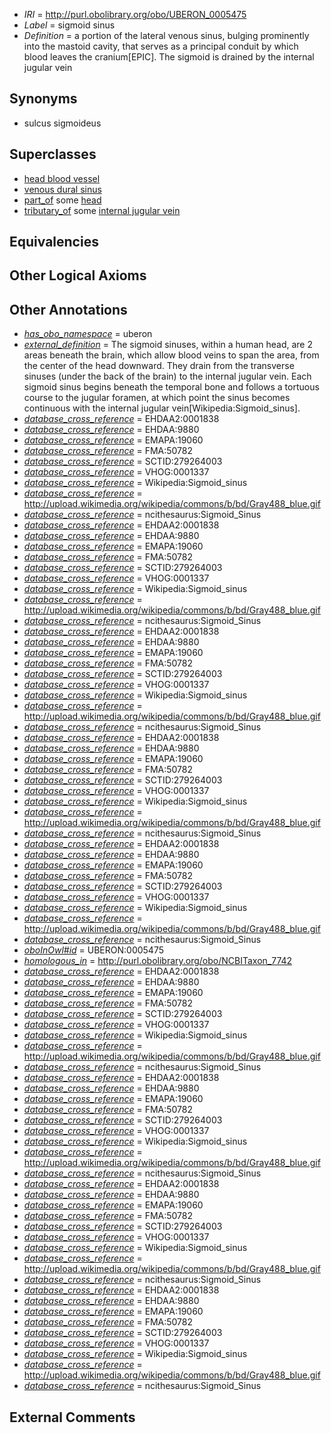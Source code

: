  * *IRI* = http://purl.obolibrary.org/obo/UBERON_0005475
 * *Label* = sigmoid sinus
 * *Definition* = a portion of the lateral venous sinus, bulging prominently into the mastoid cavity, that serves as a principal conduit by which blood leaves the cranium[EPIC]. The sigmoid is drained by the internal jugular vein

## Synonyms

 * sulcus sigmoideus

## Superclasses

 * [head blood vessel](../../UBERON/96/UBERON_0003496.md)
 * [venous dural sinus](../../UBERON/86/UBERON_0005486.md)
 * [part_of](../../BFO/50/BFO_0000050.md) some [head](../../UBERON/33/UBERON_0000033.md)
 * [tributary_of](../../core#tributary/of/core#tributary_of.md) some [internal jugular vein](../../UBERON/86/UBERON_0001586.md)

## Equivalencies


## Other Logical Axioms


## Other Annotations

 * *[has_obo_namespace](../../ce/oboInOwl#hasOBONamespace.md)* = uberon
 * *[external_definition](../../UBPROP/01/UBPROP_0000001.md)* = The sigmoid sinuses, within a human head, are 2 areas beneath the brain, which allow blood veins to span the area, from the center of the head downward. They drain from the transverse sinuses (under the back of the brain) to the internal jugular vein. Each sigmoid sinus begins beneath the temporal bone and follows a tortuous course to the jugular foramen, at which point the sinus becomes continuous with the internal jugular vein[Wikipedia:Sigmoid_sinus].
 * *[database_cross_reference](../../ef/oboInOwl#hasDbXref.md)* = EHDAA2:0001838
 * *[database_cross_reference](../../ef/oboInOwl#hasDbXref.md)* = EHDAA:9880
 * *[database_cross_reference](../../ef/oboInOwl#hasDbXref.md)* = EMAPA:19060
 * *[database_cross_reference](../../ef/oboInOwl#hasDbXref.md)* = FMA:50782
 * *[database_cross_reference](../../ef/oboInOwl#hasDbXref.md)* = SCTID:279264003
 * *[database_cross_reference](../../ef/oboInOwl#hasDbXref.md)* = VHOG:0001337
 * *[database_cross_reference](../../ef/oboInOwl#hasDbXref.md)* = Wikipedia:Sigmoid_sinus
 * *[database_cross_reference](../../ef/oboInOwl#hasDbXref.md)* = http://upload.wikimedia.org/wikipedia/commons/b/bd/Gray488_blue.gif
 * *[database_cross_reference](../../ef/oboInOwl#hasDbXref.md)* = ncithesaurus:Sigmoid_Sinus
 * *[database_cross_reference](../../ef/oboInOwl#hasDbXref.md)* = EHDAA2:0001838
 * *[database_cross_reference](../../ef/oboInOwl#hasDbXref.md)* = EHDAA:9880
 * *[database_cross_reference](../../ef/oboInOwl#hasDbXref.md)* = EMAPA:19060
 * *[database_cross_reference](../../ef/oboInOwl#hasDbXref.md)* = FMA:50782
 * *[database_cross_reference](../../ef/oboInOwl#hasDbXref.md)* = SCTID:279264003
 * *[database_cross_reference](../../ef/oboInOwl#hasDbXref.md)* = VHOG:0001337
 * *[database_cross_reference](../../ef/oboInOwl#hasDbXref.md)* = Wikipedia:Sigmoid_sinus
 * *[database_cross_reference](../../ef/oboInOwl#hasDbXref.md)* = http://upload.wikimedia.org/wikipedia/commons/b/bd/Gray488_blue.gif
 * *[database_cross_reference](../../ef/oboInOwl#hasDbXref.md)* = ncithesaurus:Sigmoid_Sinus
 * *[database_cross_reference](../../ef/oboInOwl#hasDbXref.md)* = EHDAA2:0001838
 * *[database_cross_reference](../../ef/oboInOwl#hasDbXref.md)* = EHDAA:9880
 * *[database_cross_reference](../../ef/oboInOwl#hasDbXref.md)* = EMAPA:19060
 * *[database_cross_reference](../../ef/oboInOwl#hasDbXref.md)* = FMA:50782
 * *[database_cross_reference](../../ef/oboInOwl#hasDbXref.md)* = SCTID:279264003
 * *[database_cross_reference](../../ef/oboInOwl#hasDbXref.md)* = VHOG:0001337
 * *[database_cross_reference](../../ef/oboInOwl#hasDbXref.md)* = Wikipedia:Sigmoid_sinus
 * *[database_cross_reference](../../ef/oboInOwl#hasDbXref.md)* = http://upload.wikimedia.org/wikipedia/commons/b/bd/Gray488_blue.gif
 * *[database_cross_reference](../../ef/oboInOwl#hasDbXref.md)* = ncithesaurus:Sigmoid_Sinus
 * *[database_cross_reference](../../ef/oboInOwl#hasDbXref.md)* = EHDAA2:0001838
 * *[database_cross_reference](../../ef/oboInOwl#hasDbXref.md)* = EHDAA:9880
 * *[database_cross_reference](../../ef/oboInOwl#hasDbXref.md)* = EMAPA:19060
 * *[database_cross_reference](../../ef/oboInOwl#hasDbXref.md)* = FMA:50782
 * *[database_cross_reference](../../ef/oboInOwl#hasDbXref.md)* = SCTID:279264003
 * *[database_cross_reference](../../ef/oboInOwl#hasDbXref.md)* = VHOG:0001337
 * *[database_cross_reference](../../ef/oboInOwl#hasDbXref.md)* = Wikipedia:Sigmoid_sinus
 * *[database_cross_reference](../../ef/oboInOwl#hasDbXref.md)* = http://upload.wikimedia.org/wikipedia/commons/b/bd/Gray488_blue.gif
 * *[database_cross_reference](../../ef/oboInOwl#hasDbXref.md)* = ncithesaurus:Sigmoid_Sinus
 * *[database_cross_reference](../../ef/oboInOwl#hasDbXref.md)* = EHDAA2:0001838
 * *[database_cross_reference](../../ef/oboInOwl#hasDbXref.md)* = EHDAA:9880
 * *[database_cross_reference](../../ef/oboInOwl#hasDbXref.md)* = EMAPA:19060
 * *[database_cross_reference](../../ef/oboInOwl#hasDbXref.md)* = FMA:50782
 * *[database_cross_reference](../../ef/oboInOwl#hasDbXref.md)* = SCTID:279264003
 * *[database_cross_reference](../../ef/oboInOwl#hasDbXref.md)* = VHOG:0001337
 * *[database_cross_reference](../../ef/oboInOwl#hasDbXref.md)* = Wikipedia:Sigmoid_sinus
 * *[database_cross_reference](../../ef/oboInOwl#hasDbXref.md)* = http://upload.wikimedia.org/wikipedia/commons/b/bd/Gray488_blue.gif
 * *[database_cross_reference](../../ef/oboInOwl#hasDbXref.md)* = ncithesaurus:Sigmoid_Sinus
 * *[oboInOwl#id](../../id/oboInOwl#id.md)* = UBERON:0005475
 * *[homologous_in](../../core#homologous/in/core#homologous_in.md)* = http://purl.obolibrary.org/obo/NCBITaxon_7742
 * *[database_cross_reference](../../ef/oboInOwl#hasDbXref.md)* = EHDAA2:0001838
 * *[database_cross_reference](../../ef/oboInOwl#hasDbXref.md)* = EHDAA:9880
 * *[database_cross_reference](../../ef/oboInOwl#hasDbXref.md)* = EMAPA:19060
 * *[database_cross_reference](../../ef/oboInOwl#hasDbXref.md)* = FMA:50782
 * *[database_cross_reference](../../ef/oboInOwl#hasDbXref.md)* = SCTID:279264003
 * *[database_cross_reference](../../ef/oboInOwl#hasDbXref.md)* = VHOG:0001337
 * *[database_cross_reference](../../ef/oboInOwl#hasDbXref.md)* = Wikipedia:Sigmoid_sinus
 * *[database_cross_reference](../../ef/oboInOwl#hasDbXref.md)* = http://upload.wikimedia.org/wikipedia/commons/b/bd/Gray488_blue.gif
 * *[database_cross_reference](../../ef/oboInOwl#hasDbXref.md)* = ncithesaurus:Sigmoid_Sinus
 * *[database_cross_reference](../../ef/oboInOwl#hasDbXref.md)* = EHDAA2:0001838
 * *[database_cross_reference](../../ef/oboInOwl#hasDbXref.md)* = EHDAA:9880
 * *[database_cross_reference](../../ef/oboInOwl#hasDbXref.md)* = EMAPA:19060
 * *[database_cross_reference](../../ef/oboInOwl#hasDbXref.md)* = FMA:50782
 * *[database_cross_reference](../../ef/oboInOwl#hasDbXref.md)* = SCTID:279264003
 * *[database_cross_reference](../../ef/oboInOwl#hasDbXref.md)* = VHOG:0001337
 * *[database_cross_reference](../../ef/oboInOwl#hasDbXref.md)* = Wikipedia:Sigmoid_sinus
 * *[database_cross_reference](../../ef/oboInOwl#hasDbXref.md)* = http://upload.wikimedia.org/wikipedia/commons/b/bd/Gray488_blue.gif
 * *[database_cross_reference](../../ef/oboInOwl#hasDbXref.md)* = ncithesaurus:Sigmoid_Sinus
 * *[database_cross_reference](../../ef/oboInOwl#hasDbXref.md)* = EHDAA2:0001838
 * *[database_cross_reference](../../ef/oboInOwl#hasDbXref.md)* = EHDAA:9880
 * *[database_cross_reference](../../ef/oboInOwl#hasDbXref.md)* = EMAPA:19060
 * *[database_cross_reference](../../ef/oboInOwl#hasDbXref.md)* = FMA:50782
 * *[database_cross_reference](../../ef/oboInOwl#hasDbXref.md)* = SCTID:279264003
 * *[database_cross_reference](../../ef/oboInOwl#hasDbXref.md)* = VHOG:0001337
 * *[database_cross_reference](../../ef/oboInOwl#hasDbXref.md)* = Wikipedia:Sigmoid_sinus
 * *[database_cross_reference](../../ef/oboInOwl#hasDbXref.md)* = http://upload.wikimedia.org/wikipedia/commons/b/bd/Gray488_blue.gif
 * *[database_cross_reference](../../ef/oboInOwl#hasDbXref.md)* = ncithesaurus:Sigmoid_Sinus
 * *[database_cross_reference](../../ef/oboInOwl#hasDbXref.md)* = EHDAA2:0001838
 * *[database_cross_reference](../../ef/oboInOwl#hasDbXref.md)* = EHDAA:9880
 * *[database_cross_reference](../../ef/oboInOwl#hasDbXref.md)* = EMAPA:19060
 * *[database_cross_reference](../../ef/oboInOwl#hasDbXref.md)* = FMA:50782
 * *[database_cross_reference](../../ef/oboInOwl#hasDbXref.md)* = SCTID:279264003
 * *[database_cross_reference](../../ef/oboInOwl#hasDbXref.md)* = VHOG:0001337
 * *[database_cross_reference](../../ef/oboInOwl#hasDbXref.md)* = Wikipedia:Sigmoid_sinus
 * *[database_cross_reference](../../ef/oboInOwl#hasDbXref.md)* = http://upload.wikimedia.org/wikipedia/commons/b/bd/Gray488_blue.gif
 * *[database_cross_reference](../../ef/oboInOwl#hasDbXref.md)* = ncithesaurus:Sigmoid_Sinus

## External Comments

